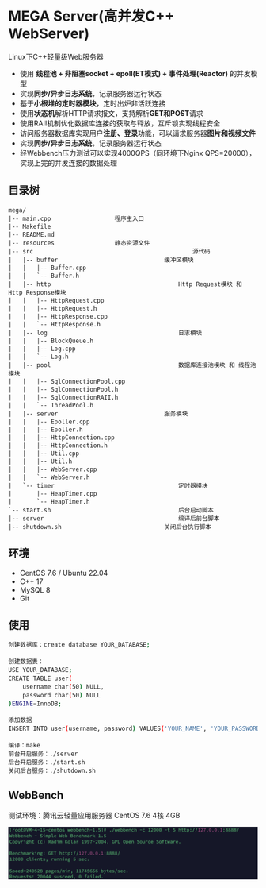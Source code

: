 # MEGA Server(高并发C++ WebServer)

Linux下C++轻量级Web服务器

- 使用 **线程池 + 非阻塞socket + epoll(ET模式) + 事件处理(Reactor)** 的并发模型
- 实现**同步/异步日志系统**，记录服务器运行状态
- 基于**小根堆的定时器模块**，定时出炉非活跃连接
- 使用**状态机**解析HTTP请求报文，支持解析**GET和POST**请求
- 使用RAII机制优化数据库连接的获取与释放，互斥锁实现线程安全
- 访问服务器数据库实现用户**注册、登录**功能，可以请求服务器**图片和视频文件**
- 实现**同步/异步日志系统**，记录服务器运行状态
- 经Webbench压力测试可以实现4000QPS（同环境下Nginx QPS=20000），实现上完的并发连接的数据处理

## 目录树

```
mega/
|-- main.cpp                  程序主入口
|-- Makefile
|-- README.md
|-- resources                 静态资源文件
|-- src												源代码
|   |-- buffer								缓冲区模块
|   |   |-- Buffer.cpp
|   |   `-- Buffer.h
|   |-- http									Http Request模块 和 Http Response模块
|   |   |-- HttpRequest.cpp
|   |   |-- HttpRequest.h
|   |   |-- HttpResponse.cpp
|   |   `-- HttpResponse.h
|   |-- log										日志模块
|   |   |-- BlockQueue.h
|   |   |-- Log.cpp
|   |   `-- Log.h
|   |-- pool									数据库连接池模块 和 线程池模块
|   |   |-- SqlConnectionPool.cpp
|   |   |-- SqlConnectionPool.h
|   |   |-- SqlConnectionRAII.h
|   |   `-- ThreadPool.h
|   |-- server								服务模块
|   |   |-- Epoller.cpp
|   |   |-- Epoller.h
|   |   |-- HttpConnection.cpp
|   |   |-- HttpConnection.h
|   |   |-- Util.cpp
|   |   |-- Util.h
|   |   |-- WebServer.cpp
|   |   `-- WebServer.h
|   `-- timer									定时器模块
|       |-- HeapTimer.cpp
|       `-- HeapTimer.h
`-- start.sh									后台启动脚本
|-- server										编译后前台脚本
|-- shutdown.sh								关闭后台执行脚本
```

## 环境

* CentOS 7.6 / Ubuntu 22.04
* C++ 17
* MySQL 8
* Git

## 使用

```bash
创建数据库：create database YOUR_DATABASE;

创建数据表：
USE YOUR_DATABASE;
CREATE TABLE user(
    username char(50) NULL,
    password char(50) NULL
)ENGINE=InnoDB;

添加数据
INSERT INTO user(username, password) VALUES('YOUR_NAME', 'YOUR_PASSWORD');

编译：make
前台开启服务：./server
后台开启服务：./start.sh
关闭后台服务：./shutdown.sh
```

## WebBench

测试环境：腾讯云轻量应用服务器 CentOS 7.6 4核 4GB

![](./assets/webbench.png)



